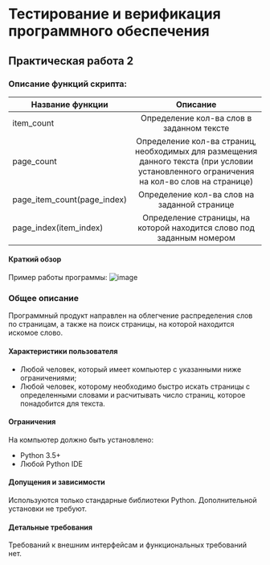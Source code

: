 Тестирование и верификация программного обеспечения
===
## Практическая работа 2
### Описание функций скрипта:
|Название функции | Описание |
| ------------- |:-------------:|
| item_count | Определение кол-ва слов в заданном тексте
| page_count | Определение кол-ва страниц, необходимых для размещения данного текста (при условии установленного ограничения на кол-во слов на странице)
| page_item_count(page_index) | Определение кол-ва слов на заданной странице
| page_index(item_index) | Определение страницы, на которой находится слово под заданным номером
#### Краткий обзор

Пример работы программы:
![image](/Users/macbook/Desktop/ТВПО/test.png)

    
### Общее описание

Программный продукт направлен на облегчение распределения слов по страницам, а также на поиск страницы, на которой находится искомое слово.

#### Характеристики пользователя

- Любой человек, который имеет компьютер с указанными ниже ограничениями;
- Любой человек, которому необходимо быстро искать страницы с определенными словами и расчитывать число страниц, которое понадобится для текста.

#### Ограничения

На компьютер должно быть установлено:

- Python 3.5+
- Любой Python IDE

#### Допущения и зависимости

Используются только стандарные библиотеки Python. Дополнительной установки не требуют.

#### Детальные требования

Требований к внешним интерфейсам и функциональных требований нет.
